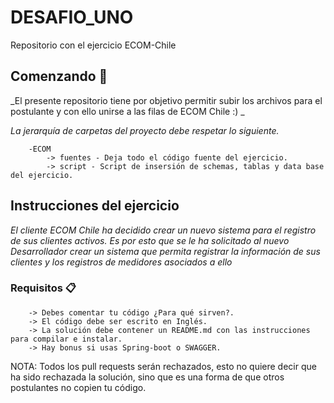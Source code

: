 # DESAFIO_UNO
Repositorio con el ejercicio ECOM-Chile

## Comenzando 🚀

_El presente repositorio tiene por objetivo permitir subir los archivos para el postulante y con ello unirse a las filas de ECOM Chile :) _

_La jerarquía de carpetas del proyecto debe respetar lo siguiente._

```
	-ECOM
		-> fuentes - Deja todo el código fuente del ejercicio.
		-> script - Script de insersión de schemas, tablas y data base del ejercicio.

```

## Instrucciones del ejercicio

_El cliente ECOM Chile ha decidido crear un nuevo sistema para el registro de sus clientes activos. Es por esto que se le ha solicitado al nuevo Desarrollador crear un sistema que permita registrar la información de sus clientes y los registros de medidores asociados a ello_




### Requisitos 📋

```
	-> Debes comentar tu código ¿Para qué sirven?.
	-> El código debe ser escrito en Inglés.
	-> La solución debe contener un README.md con las instrucciones para compilar e instalar.
	-> Hay bonus si usas Spring-boot o SWAGGER.
```

NOTA: Todos los pull requests serán rechazados, esto no quiere decir que ha sido rechazada la solución, sino que es una forma de que otros postulantes no copien tu código.
